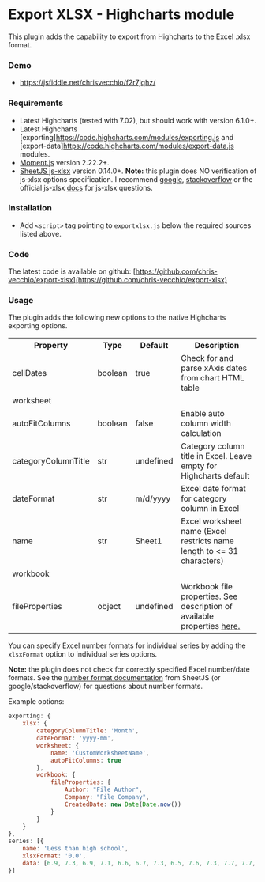﻿# Export XLSX - Highcharts module

This plugin adds the capability to export from Highcharts to the Excel .xlsx format.

### Demo

* https://jsfiddle.net/chrisvecchio/f2r7jqhz/

### Requirements

* Latest Highcharts (tested with 7.02), but should work with version 6.1.0+.
* Latest Highcharts [exporting]https://code.highcharts.com/modules/exporting.js and [export-data]https://code.highcharts.com/modules/export-data.js modules.
* [Moment.js](http://momentjs.com/) version 2.22.2+.
* [SheetJS js-xlsx](https://github.com/SheetJS/js-xlsx) version 0.14.0+.
**Note:** this plugin does NO verification of js-xlsx options specification. I recommend [google](https://www.google.com/), [stackoverflow](https://stackoverflow.com/questions/tagged/js-xlsx) or the official js-xlsx [docs](https://docs.sheetjs.com/) for js-xlsx questions.

### Installation

* Add `<script>` tag pointing to `exportxlsx.js` below the required sources listed above.

### Code

The latest code is available on github: [https://github.com/chris-vecchio/export-xlsx](https://github.com/chris-vecchio/export-xlsx)

### Usage

The plugin adds the following new options to the native Highcharts exporting options.

<table>
<tbody>
<tr>
<th>Property</th>
<th>Type</th>
<th>Default</th>
<th>Description</th>
</tr>
<tr>
<td>cellDates</td>
<td>boolean</td>
<td>true</td>
<td>Check for and parse xAxis dates from chart HTML table</td>
</tr>
<tr>
<td colspan=4>worksheet</td>
</tr>
<tr>
<td>autoFitColumns</td>
<td>boolean</td>
<td>false</td>
<td>Enable auto column width calculation</td>
</tr>
<tr>
<td>categoryColumnTitle</td>
<td>str</td>
<td>undefined</td>
<td>Category column title in Excel. Leave empty for Highcharts default</td>
</tr>
<tr>
<td>dateFormat</td>
<td>str</td>
<td>m/d/yyyy</td>
<td>Excel date format for category column in Excel</td>
</tr>
<tr>
<td>name</td>
<td>str</td>
<td>Sheet1</td>
<td>Excel worksheet name (Excel restricts name length to <= 31 characters)</td>
</tr>
<tr>
<td colspan=4>workbook</td>
</tr>
<tr>
<td>fileProperties</td>
<td>object</td>
<td>undefined</td>
<td>Workbook file properties. See description of available properties <a href="https://docs.sheetjs.com/#workbook-file-properties">here.</a></td>
</tr>
</tbody>
</table>

You can specify Excel number formats for individual series by adding the ```xlsxFormat``` option to individual series options.

**Note:** the plugin does not check for correctly specified Excel number/date formats. See the [number format documentation](https://docs.sheetjs.com/#number-formats) from SheetJS (or google/stackoverflow) for questions about number formats.

Example options:
```javascript
exporting: {
    xlsx: {
        categoryColumnTitle: 'Month',
        dateFormat: 'yyyy-mm',
        worksheet: {
            name: 'CustomWorksheetName',
            autoFitColumns: true
        },
        workbook: {
            fileProperties: {
                Author: "File Author",
                Company: "File Company",
                CreatedDate: new Date(Date.now())
            }
        }
    }
},
series: [{
    name: 'Less than high school',
    xlsxFormat: '0.0',
    data: [6.9, 7.3, 6.9, 7.1, 6.6, 6.7, 7.3, 6.5, 7.6, 7.3, 7.7, 7.7, 7.7, 7.4, 8.4, 7.7, 8.1, 8.7, 8.6, 9.7, 9.8, 10.3, 10.8, 11.1, 12.4, 13.2, 14.0, 14.9, 15.2, 15.6, 15.3, 15.6, 14.9, 15.2, 14.7, 15.0, 15.3, 15.8, 14.9, 14.7, 14.6, 14.2, 13.5, 14.1, 15.6, 15.0, 15.4, 15.0, 14.3, 14.0, 14.1, 14.7, 14.5, 14.4, 14.5, 14.1, 14.3, 13.5, 12.8, 13.7, 13.0, 13.1, 12.8, 12.5, 12.9, 12.6, 12.4, 11.8, 11.7, 12.1, 12.0, 11.8, 12.0, 11.3, 11.1, 11.6, 11.0, 10.7, 10.8, 11.1, 10.5, 10.9, 10.7, 9.8, 9.4, 9.8, 9.4, 8.7, 9.2, 9.2, 9.5, 9.2, 8.5, 8.1, 8.6, 8.6, 8.3, 8.2, 8.6, 8.5, 8.7, 8.2, 8.3, 7.9, 7.9, 7.6, 6.8, 6.5, 7.1, 7.0, 7.4, 7.6, 7.5, 7.6, 6.4, 7.4, 8.5, 7.5, 7.8, 7.6, 7.4, 7.6, 6.6, 6.4, 6.3, 6.5, 7.0, 6.1, 6.7, 6.0, 5.2, 6.3, 5.5, 5.6, 5.6, 5.8, 5.5, 5.6, 5.0, 5.7, 5.6, 5.9, 5.6, 5.8, 5.7]
}]
```
